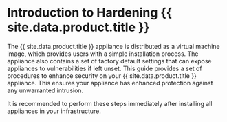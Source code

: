 # Introduction to Hardening {{ site.data.product.title }}

The {{ site.data.product.title }} appliance is distributed as a virtual machine image,
which provides users with a simple installation process. The appliance
also contains a set of factory default settings that can expose
appliances to vulnerabilities if left unset. This guide provides a set
of procedures to enhance security on your {{ site.data.product.title }} appliance.
This ensures your appliance has enhanced protection against any
unwarranted intrusion.

It is recommended to perform these steps immediately after installing
all appliances in your infrastructure.
